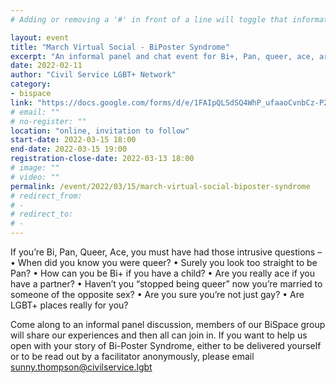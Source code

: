 ```yaml
---
# Adding or removing a '#' in front of a line will toggle that information off and on from being processed. 

layout: event
title: "March Virtual Social - BiPoster Syndrome"
excerpt: "An informal panel and chat event for Bi+, Pan, queer, ace, aro colleagues to get together and discuss those irritating, undermining questions we all face!"
date: 2022-02-11
author: "Civil Service LGBT+ Network"
category: 
- bispace
link: "https://docs.google.com/forms/d/e/1FAIpQLSdSQ4WhP_ufaaoCvnbCz-P2W2d-D8wB6sRURS9_6KYyVh4Jww/viewform?usp=sf_link"
# email: ""
# no-register: ""
location: "online, invitation to follow"
start-date: 2022-03-15 18:00
end-date: 2022-03-15 19:00
registration-close-date: 2022-03-13 18:00
# image: ""
# video: ""
permalink: /event/2022/03/15/march-virtual-social-biposter-syndrome
# redirect_from: 
# - 
# redirect_to: 
# - 
---
```



If you’re Bi, Pan, Queer, Ace, you must have had those intrusive questions –
•	When did you know you were queer?
•	Surely you look too straight to be Pan?
•	How can you be Bi+ if you have a child?
•	Are you really ace if you have a partner?
•	Haven’t you “stopped being queer” now you’re married to someone of the opposite sex?
•	Are you sure you’re not just gay?
•	Are LGBT+ places really for you?

Come along to an informal panel discussion, members of our BiSpace group will share our experiences and then all can join in.  If you want to help us open with your story of Bi-Poster Syndrome, either to be delivered yourself or to be read out by a facilitator anonymously, please email sunny.thompson@civilservice.lgbt

